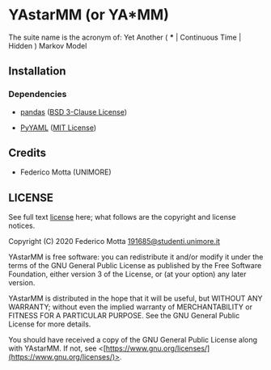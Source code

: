 # YAstarMM (or YA*MM)

The suite name is the acronym of: Yet Another ( __*__ | Continuous
Time | Hidden ) Markov Model

## Installation

### Dependencies

* [pandas](https://pandas.pydata.org) ([BSD 3-Clause
  License](https://github.com/pandas-dev/pandas/blob/master/LICENSE))

* [PyYAML](https://pyyaml.org) ([MIT
  License](https://github.com/yaml/pyyaml/blob/master/LICENSE))

## Credits

* Federico Motta (UNIMORE)

## LICENSE

See full text [license](LICENSE) here; what follows are the copyright
and license notices.

Copyright (C) 2020 Federico Motta <191685@studenti.unimore.it>

YAstarMM is free software: you can redistribute it and/or modify it
under the terms of the GNU General Public License as published by the
Free Software Foundation, either version 3 of the License, or (at your
option) any later version.

YAstarMM is distributed in the hope that it will be useful, but
WITHOUT ANY WARRANTY; without even the implied warranty of
MERCHANTABILITY or FITNESS FOR A PARTICULAR PURPOSE.  See the GNU
General Public License for more details.

You should have received a copy of the GNU General Public License
along with YAstarMM.  If not, see
<[https://www.gnu.org/licenses/](https://www.gnu.org/licenses/)>.